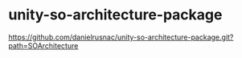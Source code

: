 # unity-so-architecture-package

https://github.com/danielrusnac/unity-so-architecture-package.git?path=SOArchitecture
